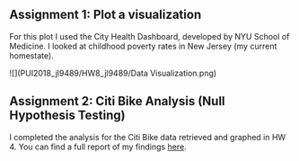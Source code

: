 ## Assignment 1: Plot a visualization

For this plot I used the City Health Dashboard, developed by NYU School of Medicine. I looked at childhood poverty rates in New Jersey
(my current homestate).

![](PUI2018_jl9489/HW8_jl9489/Data Visualization.png)

## Assignment 2: Citi Bike Analysis (Null Hypothesis Testing)

I completed the analysis for the Citi Bike data retrieved and graphed in HW 4.
You can find a full report of my findings [here](https://www.authorea.com/336213/T2wPh_oVnG2sr-ql91r7Fg).
